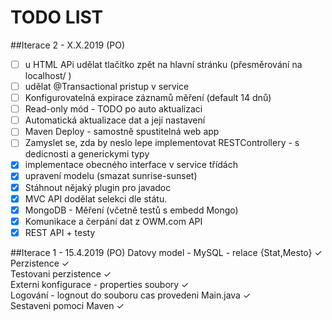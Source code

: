 ﻿# TODO LIST

##Iterace 2 - X.X.2019 (PO)
- [ ] u HTML APi udělat tlačítko zpět na hlavní stránku (přesměrování na localhost/ )
- [ ] udělat @Transactional pristup v service
- [ ] Konfigurovatelná expirace záznamů měření (default 14 dnů) <br />
- [ ] Read-only mód  - TODO po auto aktualizaci <br />
- [ ] Automatická aktualizace dat a její nastavení  <br />
- [ ] Maven Deploy - samostně spustitelná web app  <br />
- [ ] Zamyslet se, zda by neslo lepe implementovat RESTControllery - s dedicnosti a generickymi typy  <br />
- [x] implementace obecného interface v service třídách
- [x] upravení modelu (smazat sunrise-sunset)   <br />
- [x] Stáhnout nějaký plugin pro javadoc <br />
- [x] MVC API dodělat selekci dle státu.<br />
- [x] MongoDB - Měření  (včetně testů s embedd Mongo)<br />
- [x] Komunikace a čerpání dat z OWM.com API<br />
- [x] REST API + testy<br />

##Iterace 1 - 15.4.2019 (PO)
Datovy model - MySQL - relace {Stat,Mesto} ✓<br />
Perzistence ✓<br />
Testovani perzistence ✓<br />
Externi konfigurace - properties soubory ✓<br />
Logování - lognout do souboru cas provedeni Main.java ✓<br />
Sestaveni pomoci Maven ✓<br /> 
